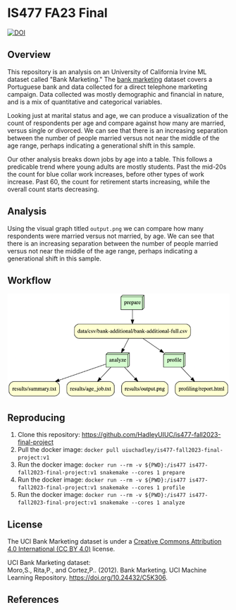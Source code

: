 # IS477 FA23 Final

[![DOI](https://zenodo.org/badge/727897976.svg)](https://zenodo.org/doi/10.5281/zenodo.10313569)

## Overview

This repository is an analysis on an University of California Irvine ML dataset called "Bank Marketing." 
The [bank marketing](https://archive.ics.uci.edu/dataset/222/bank+marketing) dataset covers a Portuguese bank and data collected for a direct telephone marketing campaign. Data collected was mostly demographic and financial in nature, and is a mix of quantitative and categorical variables.  

Looking just at marital status and age, we can produce a visualization of the count of respondents per age and compare against how many are married, versus single or divorced. We can see that there is an increasing separation between the number of people married versus not near the middle of the age range, perhaps indicating a generational shift in this sample. 

Our other analysis breaks down jobs by age into a table. This follows a predicable trend where young adults are mostly students. Past the mid-20s the count for blue collar work increases, before other types of work increase. Past 60, the count for retirement starts increasing, while the overall count starts decreasing. 

## Analysis

Using the visual graph titled `output.png` we can compare how many respondents were married versus not married, by age. We can see that there is an increasing separation between the number of people married versus not near the middle of the age range, perhaps indicating a generational shift in this sample. 

## Workflow

![DAG Graph](graph.png)

## Reproducing

1. Clone this repository: https://github.com/HadleyUIUC/is477-fall2023-final-project
2. Pull the docker image: `docker pull uiuchadley/is477-fall2023-final-project:v1`  
3. Run the docker image: `docker run --rm -v ${PWD}:/is477 is477-fall2023-final-project:v1 snakemake --cores 1 prepare`
3. Run the docker image: `docker run --rm -v ${PWD}:/is477 is477-fall2023-final-project:v1 snakemake --cores 1 profile`
3. Run the docker image: `docker run --rm -v ${PWD}:/is477 is477-fall2023-final-project:v1 snakemake --cores 1 analyze`


## License

The UCI Bank Marketing dataset is under a [Creative Commons Attribution 4.0 International (CC BY 4.0)](https://creativecommons.org/licenses/by/4.0/legalcode) license.

UCI Bank Marketing dataset:  
Moro,S., Rita,P., and Cortez,P.. (2012). Bank Marketing. UCI Machine Learning Repository. https://doi.org/10.24432/C5K306.

## References